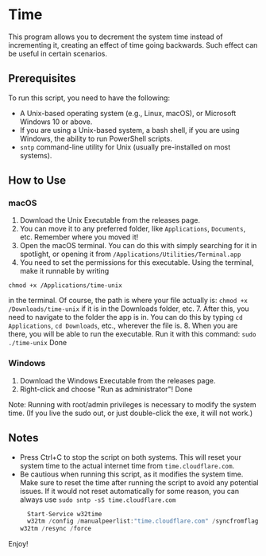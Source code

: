 # Time

This program allows you to decrement the system time instead of incrementing it, creating an effect of time going backwards. Such effect can be useful in certain scenarios.

## Prerequisites

To run this script, you need to have the following:

- A Unix-based operating system (e.g., Linux, macOS), or Microsoft Windows 10 or above.
- If you are using a Unix-based system, a bash shell, if you are using Windows, the ability to run PowerShell scripts.
- `sntp` command-line utility for Unix (usually pre-installed on most systems).

## How to Use

### macOS
1. Download the Unix Executable from the releases page.
2. You can move it to any preferred folder, like `Applications`, `Documents`, etc. Remember where you moved it!
3. Open the macOS terminal. You can do this with simply searching for it in spotlight, or opening it from `/Applications/Utilities/Terminal.app`
4. You need to set the permissions for this executable. Using the terminal, make it runnable by writing
```
chmod +x /Applications/time-unix
```
in the terminal. Of course, the path is where your file actually is: `chmod +x /Downloads/time-unix` if it is in the Downloads folder, etc.
7. After this, you need to navigate to the folder the app is in. You can do this by typing `cd Applications`, `cd Downloads`, etc., wherever the file is.
8. When you are there, you will be able to run the executable. Run it with this command: `sudo ./time-unix`
Done

### Windows
1. Download the Windows Executable from the releases page.
2. Right-click and choose "Run as administrator"!
Done

Note: Running with root/admin privileges is necessary to modify the system time. (If you live the sudo out, or just double-click the exe, it will not work.)

## Notes

- Press Ctrl+C to stop the script on both systems. This will reset your system time to the actual internet time from `time.cloudflare.com`.
- Be cautious when running this script, as it modifies the system time. Make sure to reset the time after running the script to avoid any potential issues. If it would not reset automatically for some reason, you can always use
`sudo sntp -sS time.cloudflare.com`
   ```c
     Start-Service w32time
     w32tm /config /manualpeerlist:"time.cloudflare.com" /syncfromflags:manual /reliable:YES
   w32tm /resync /force
   ```

Enjoy!
